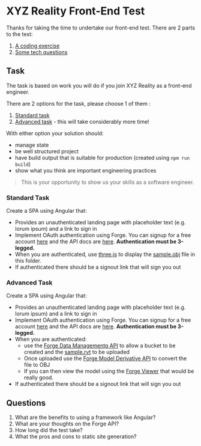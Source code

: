 XYZ Reality Front-End Test
==========================

Thanks for taking the time to undertake our front-end test. There are 2 parts to the test:

1. [A coding exercise](#task)
2. [Some tech questions](#questions)

## Task

The task is based on work you will do if you join XYZ Reality as a front-end engineer.

There are 2 options for the task, please choose 1 of them :
1. [Standard task](#standard-task)
2. [Advanced task](#advanced-task) - this will take considerably more time!

With either option your solution should:
* manage state
* be well structured project
* have build output that is suitable for production (created using `npm run build`)
* show what you think are important engineering practices

> This is your opportunity to show us your skills as a software engineer.

### Standard Task

Create a SPA using Angular that:
* Provides an unauthenticated landing page with placeholder text (e.g. lorum ipsum) and a link to sign in
* Implement OAuth authentication using Forge. You can signup for a free account [here](https://forge.autodesk.com/) and the API docs are [here](https://forge.autodesk.com/en/docs/oauth/v2/developers_guide/overview/). **Authentication must be 3-legged.**
* When you are authenticated, use [three.js](https://threejs.org/) to display the [sample.obj](./sample.obj) file in this folder.
* If authenticated there should be a signout link that will sign you out

### Advanced Task

Create a SPA using Angular that:
* Provides an unauthenticated landing page with placeholder text (e.g. lorum ipsum) and a link to sign in
* Implement OAuth authentication using Forge. You can signup for a free account [here](https://forge.autodesk.com/) and the API docs are [here](https://forge.autodesk.com/en/docs/oauth/v2/developers_guide/overview/). **Authentication must be 3-legged.**
* When you are authenticated:
    * use the [Forge Data Managementg API](https://forge.autodesk.com/en/docs/data/v2/developers_guide/overview/) to allow a bucket to be created and the [sample.rvt](./sample.rvt) to be uploaded
    * Once uploaded use the [Forge Model Derivative API](https://forge.autodesk.com/en/docs/model-derivative/v2/developers_guide/overview/) to convert the file to OBJ
    * If you can then view the model using the [Forge Viewer](https://forge.autodesk.com/en/docs/viewer/v7/developers_guide/overview/) that would be really good.
* If authenticated there should be a signout link that will sign you out
     
## Questions

1. What are the benefits to using a framework like Angular?
2. What are your thoughts on the Forge API?
3. How long did the test take?
4. What the pros and cons to static site generation?
